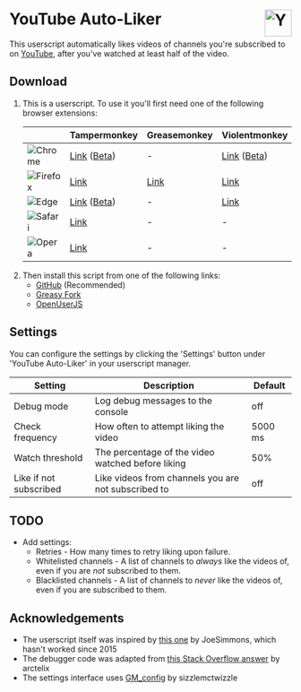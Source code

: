 # YouTube Auto-Liker <img src="https://raw.githubusercontent.com/HatScripts/youtube-auto-liker/master/logo.svg" alt="YouTube Auto-Liker logo" height="48" align="right">

This userscript automatically likes videos of channels you're subscribed to on [YouTube](https://www.youtube.com/), after you've watched at least half of the video.

## Download

1. This is a userscript. To use it you'll first need one of the following browser extensions:

   |                    | Tampermonkey                     | Greasemonkey | Violentmonkey
   | ------------------ | -------------------------------- | ------------ | -------------
   | ![Chrome][c-logo]  | [Link][c-tm] ([Beta][c-tm-beta]) | -            | [Link][c-vm] ([Beta][c-vm-beta])
   | ![Firefox][f-logo] | [Link][f-tm]                     | [Link][f-gm] | [Link][f-vm]
   | ![Edge][e-logo]    | [Link][e-tm] ([Beta][e-tm-beta]) | -            | [Link][e-vm]
   | ![Safari][s-logo]  | [Link][s-tm]                     | -            | -
   | ![Opera][o-logo]   | [Link][o-tm]                     | -            | -

[c-logo]: https://raw.githubusercontent.com/alrra/browser-logos/main/src/chrome/chrome_24x24.png   "Chrome"
[f-logo]: https://raw.githubusercontent.com/alrra/browser-logos/main/src/firefox/firefox_24x24.png "Firefox"
[e-logo]: https://raw.githubusercontent.com/alrra/browser-logos/main/src/edge/edge_24x24.png       "Edge"
[s-logo]: https://raw.githubusercontent.com/alrra/browser-logos/main/src/safari/safari_24x24.png   "Safari"
[o-logo]: https://raw.githubusercontent.com/alrra/browser-logos/main/src/opera/opera_24x24.png     "Opera"
[c-tm]: https://chrome.google.com/webstore/detail/tampermonkey/dhdgffkkebhmkfjojejmpbldmpobfkfo
[c-tm-beta]: https://chrome.google.com/webstore/detail/tampermonkey-beta/gcalenpjmijncebpfijmoaglllgpjagf
[c-vm]: https://chrome.google.com/webstore/detail/violentmonkey/jinjaccalgkegednnccohejagnlnfdag
[c-vm-beta]: https://chrome.google.com/webstore/detail/violentmonkey-beta/opokoaglpekkimldnlggpoagmjegichg
[f-tm]: https://addons.mozilla.org/firefox/addon/tampermonkey/
[f-gm]: https://addons.mozilla.org/firefox/addon/greasemonkey/
[f-vm]: https://addons.mozilla.org/firefox/addon/violentmonkey/
[e-tm]: https://microsoftedge.microsoft.com/addons/detail/tampermonkey/iikmkjmpaadaobahmlepeloendndfphd
[e-tm-beta]: https://microsoftedge.microsoft.com/addons/detail/tampermonkey-beta/fcmfnpggmnlmfebfghbfnillijihnkoh
[e-vm]: https://microsoftedge.microsoft.com/addons/detail/violentmonkey/eeagobfjdenkkddmbclomhiblgggliao
[s-tm]: https://safari.tampermonkey.net/tampermonkey.safariextz
[o-tm]: https://addons.opera.com/en/extensions/details/tampermonkey-beta/

2. Then install this script from one of the following links:
   * [GitHub](https://github.com/HatScripts/youtube-auto-liker/raw/master/youtube-auto-liker.user.js) (Recommended)
   * [Greasy Fork](https://greasyfork.org/en/scripts/33865-youtube-auto-liker)
   * [OpenUserJS](https://openuserjs.org/scripts/HatScripts/YouTube_Auto-Liker)

## Settings

You can configure the settings by clicking the 'Settings' button under 'YouTube Auto-Liker' in your userscript manager.

Setting                | Description                                         | Default
---------------------- | --------------------------------------------------- | -------
Debug mode             | Log debug messages to the console                   | off
Check frequency        | How often to attempt liking the video               | 5000 ms
Watch threshold        | The percentage of the video watched before liking   | 50%
Like if not subscribed | Like videos from channels you are not subscribed to | off

## TODO

* Add settings:
  * Retries - How many times to retry liking upon failure.
  * Whitelisted channels - A list of channels to *always* like the videos of, even if you are *not* subscribed to them.
  * Blacklisted channels - A list of channels to *never* like the videos of, even if you are subscribed to them.

## Acknowledgements

* The userscript itself was inspired by [this one](https://web.archive.org/web/20220405112705/https://greasyfork.org/en/scripts/4948-youtube-auto-like-videos/code) by JoeSimmons, which hasn't worked since 2015
* The debugger code was adapted from [this Stack Overflow answer](https://stackoverflow.com/a/32928812/2203482) by arctelix
* The settings interface uses [GM_config](https://github.com/sizzlemctwizzle/GM_config) by sizzlemctwizzle
